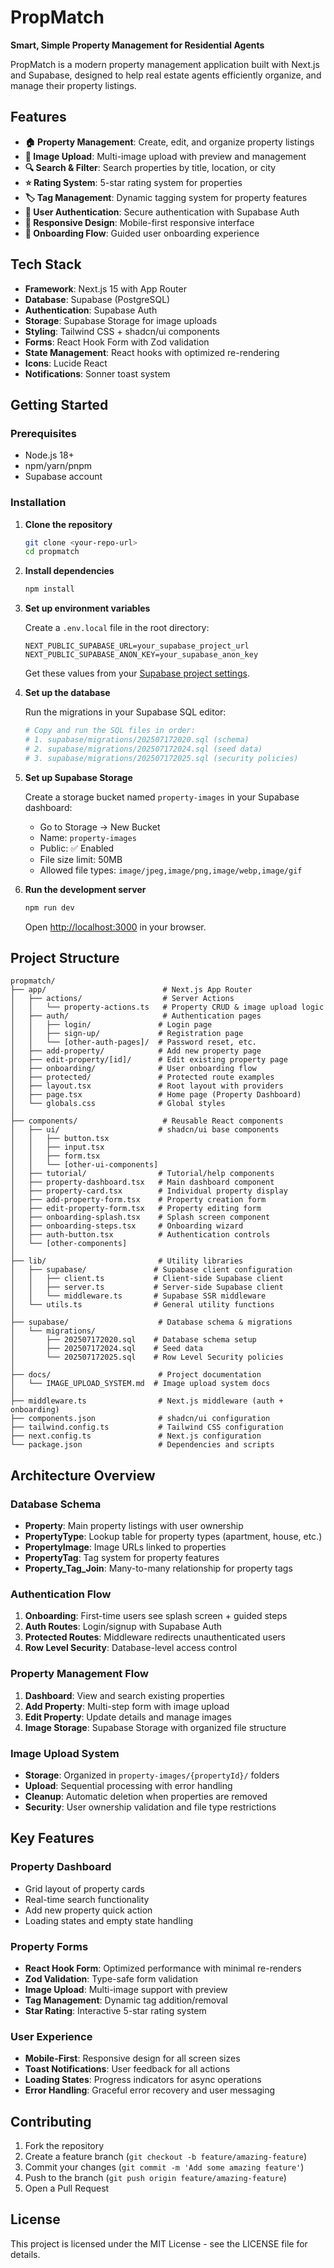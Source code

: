 # PropMatch

**Smart, Simple Property Management for Residential Agents**

PropMatch is a modern property management application built with Next.js and Supabase, designed to help real estate agents efficiently organize, and manage their property listings.

## Features

-   **🏠 Property Management**: Create, edit, and organize property listings
-   **📸 Image Upload**: Multi-image upload with preview and management
-   **🔍 Search & Filter**: Search properties by title, location, or city
-   **⭐ Rating System**: 5-star rating system for properties
-   **🏷️ Tag Management**: Dynamic tagging system for property features
-   **👤 User Authentication**: Secure authentication with Supabase Auth
-   **📱 Responsive Design**: Mobile-first responsive interface
-   **🎯 Onboarding Flow**: Guided user onboarding experience

## Tech Stack

-   **Framework**: Next.js 15 with App Router
-   **Database**: Supabase (PostgreSQL)
-   **Authentication**: Supabase Auth
-   **Storage**: Supabase Storage for image uploads
-   **Styling**: Tailwind CSS + shadcn/ui components
-   **Forms**: React Hook Form with Zod validation
-   **State Management**: React hooks with optimized re-rendering
-   **Icons**: Lucide React
-   **Notifications**: Sonner toast system

## Getting Started

### Prerequisites

-   Node.js 18+
-   npm/yarn/pnpm
-   Supabase account

### Installation

1. **Clone the repository**

    ```bash
    git clone <your-repo-url>
    cd propmatch
    ```

2. **Install dependencies**

    ```bash
    npm install
    ```

3. **Set up environment variables**

    Create a `.env.local` file in the root directory:

    ```env
    NEXT_PUBLIC_SUPABASE_URL=your_supabase_project_url
    NEXT_PUBLIC_SUPABASE_ANON_KEY=your_supabase_anon_key
    ```

    Get these values from your [Supabase project settings](https://supabase.com/dashboard/project/_/settings/api).

4. **Set up the database**

    Run the migrations in your Supabase SQL editor:

    ```bash
    # Copy and run the SQL files in order:
    # 1. supabase/migrations/202507172020.sql (schema)
    # 2. supabase/migrations/202507172024.sql (seed data)
    # 3. supabase/migrations/202507172025.sql (security policies)
    ```

5. **Set up Supabase Storage**

    Create a storage bucket named `property-images` in your Supabase dashboard:

    - Go to Storage → New Bucket
    - Name: `property-images`
    - Public: ✅ Enabled
    - File size limit: 50MB
    - Allowed file types: `image/jpeg,image/png,image/webp,image/gif`

6. **Run the development server**

    ```bash
    npm run dev
    ```

    Open [http://localhost:3000](http://localhost:3000) in your browser.

## Project Structure

```
propmatch/
├── app/                          # Next.js App Router
│   ├── actions/                  # Server Actions
│   │   └── property-actions.ts   # Property CRUD & image upload logic
│   ├── auth/                     # Authentication pages
│   │   ├── login/               # Login page
│   │   ├── sign-up/             # Registration page
│   │   └── [other-auth-pages]/  # Password reset, etc.
│   ├── add-property/            # Add new property page
│   ├── edit-property/[id]/      # Edit existing property page
│   ├── onboarding/              # User onboarding flow
│   ├── protected/               # Protected route examples
│   ├── layout.tsx               # Root layout with providers
│   ├── page.tsx                 # Home page (Property Dashboard)
│   └── globals.css              # Global styles
│
├── components/                   # Reusable React components
│   ├── ui/                      # shadcn/ui base components
│   │   ├── button.tsx
│   │   ├── input.tsx
│   │   ├── form.tsx
│   │   └── [other-ui-components]
│   ├── tutorial/                # Tutorial/help components
│   ├── property-dashboard.tsx   # Main dashboard component
│   ├── property-card.tsx        # Individual property display
│   ├── add-property-form.tsx    # Property creation form
│   ├── edit-property-form.tsx   # Property editing form
│   ├── onboarding-splash.tsx    # Splash screen component
│   ├── onboarding-steps.tsx     # Onboarding wizard
│   ├── auth-button.tsx          # Authentication controls
│   └── [other-components]
│
├── lib/                         # Utility libraries
│   ├── supabase/               # Supabase client configuration
│   │   ├── client.ts           # Client-side Supabase client
│   │   ├── server.ts           # Server-side Supabase client
│   │   └── middleware.ts       # Supabase SSR middleware
│   └── utils.ts                # General utility functions
│
├── supabase/                    # Database schema & migrations
│   └── migrations/
│       ├── 202507172020.sql    # Database schema setup
│       ├── 202507172024.sql    # Seed data
│       └── 202507172025.sql    # Row Level Security policies
│
├── docs/                        # Project documentation
│   └── IMAGE_UPLOAD_SYSTEM.md  # Image upload system docs
│
├── middleware.ts                # Next.js middleware (auth + onboarding)
├── components.json              # shadcn/ui configuration
├── tailwind.config.ts           # Tailwind CSS configuration
├── next.config.ts               # Next.js configuration
└── package.json                 # Dependencies and scripts
```

## Architecture Overview

### Database Schema

-   **Property**: Main property listings with user ownership
-   **PropertyType**: Lookup table for property types (apartment, house, etc.)
-   **PropertyImage**: Image URLs linked to properties
-   **PropertyTag**: Tag system for property features
-   **Property_Tag_Join**: Many-to-many relationship for property tags

### Authentication Flow

1. **Onboarding**: First-time users see splash screen + guided steps
2. **Auth Routes**: Login/signup with Supabase Auth
3. **Protected Routes**: Middleware redirects unauthenticated users
4. **Row Level Security**: Database-level access control

### Property Management Flow

1. **Dashboard**: View and search existing properties
2. **Add Property**: Multi-step form with image upload
3. **Edit Property**: Update details and manage images
4. **Image Storage**: Supabase Storage with organized file structure

### Image Upload System

-   **Storage**: Organized in `property-images/{propertyId}/` folders
-   **Upload**: Sequential processing with error handling
-   **Cleanup**: Automatic deletion when properties are removed
-   **Security**: User ownership validation and file type restrictions

## Key Features

### Property Dashboard

-   Grid layout of property cards
-   Real-time search functionality
-   Add new property quick action
-   Loading states and empty state handling

### Property Forms

-   **React Hook Form**: Optimized performance with minimal re-renders
-   **Zod Validation**: Type-safe form validation
-   **Image Upload**: Multi-image support with preview
-   **Tag Management**: Dynamic tag addition/removal
-   **Star Rating**: Interactive 5-star rating system

### User Experience

-   **Mobile-First**: Responsive design for all screen sizes
-   **Toast Notifications**: User feedback for all actions
-   **Loading States**: Progress indicators for async operations
-   **Error Handling**: Graceful error recovery and user messaging

## Contributing

1. Fork the repository
2. Create a feature branch (`git checkout -b feature/amazing-feature`)
3. Commit your changes (`git commit -m 'Add some amazing feature'`)
4. Push to the branch (`git push origin feature/amazing-feature`)
5. Open a Pull Request

## License

This project is licensed under the MIT License - see the LICENSE file for details.
